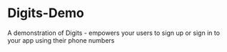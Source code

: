 # Digits-Demo
A demonstration of Digits - empowers your users to sign up or sign in to your app using their phone numbers
